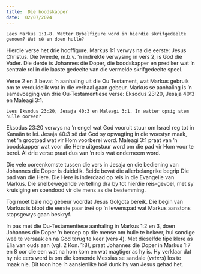 ```yaml
---
title:  Die boodskapper
date:  02/07/2024
---
```


`Lees Markus 1:1-8. Watter Bybelfigure word in hierdie skrifgedeelte genoem? Wat sê en doen hulle?`

Hierdie verse het drie hooffigure. Markus 1:1 verwys na die eerste: Jesus Christus. Die tweede, m.b.v. ’n indirekte verwysing in vers 2, is God die Vader. Die derde is Johannes die Doper, die boodskapper en prediker wat ’n sentrale rol in die laaste gedeelte van die vermelde skrifgedeelte speel.

Verse 2 en 3 bevat ’n aanhaling uit die Ou Testament, wat Markus gebruik om te verduidelik wat in die verhaal gaan gebeur. Markus se aanhaling is ’n samevoeging van drie Ou-Testamentiese verse: Eksodus 23:20, Jesaja 40:3 en Maleagi 3:1.

`Lees Eksodus 23:20, Jesaja 40:3 en Maleagi 3:1. In watter opsig stem hulle ooreen?`

Eksodus 23:20 verwys na ’n engel wat God vooruit stuur om Israel reg tot in Kanaän te lei. Jesaja 40:3 sê dat God sy opwagting in die woestyn maak, met ’n grootpad wat vir Hom voorberei word. Maleagi 3:1 praat van ’n boodskapper wat voor die Here uitgestuur word om die pad vir Hom voor te berei. Al drie verse praat dus van ’n reis wat onderneem word.

Die vele ooreenkomste tussen die vers in Jesaja en die bediening van Johannes die Doper is duidelik. Beide bevat die allerbelangrike begrip Die pad van die Here. Die Here is inderdaad op reis in die Evangelie van Markus. Die snelbewegende vertelling dra by tot hierdie reis-gevoel, met sy kruisiging en soendood vir die mens as die bestemming.

Tog moet baie nog gebeur voordat Jesus Golgota bereik. Die begin van Markus is bloot die eerste paar treë op ’n lewenspad wat Markus aanstons stapsgewys gaan beskryf.

In pas met die Ou-Testamentiese aanhaling in Markus 1:2 en 3, doen Johannes die Doper ’n beroep op die mense om hulle te bekeer, hul sondige weë te versaak en na God terug te keer (vers 4). Met dieselfde tipe klere as Elia van ouds aan (vgl. 2 Kon. 1:8), praat Johannes die Doper in Markus 1:7 en 8 oor die een wat na hom kom en wat magtiger as hy is. Hy verklaar dat hy nie eers werd is om die komende Messias se sandale (_veters_) los te maak nie. Dit toon hoe ’n aansienlike hoë dunk hy van Jesus gehad het.